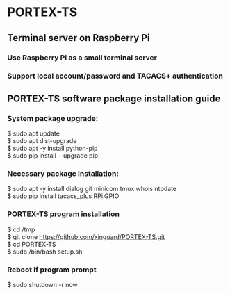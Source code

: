# PORTEX-TS

## Terminal server on Raspberry Pi

### Use Raspberry Pi as a small terminal server  
### Support local account/password and TACACS+ authentication  

## PORTEX-TS software package installation guide

### System package upgrade:
$ sudo apt update  
$ sudo apt dist-upgrade  
$ sudo apt -y install python-pip  
$ sudo pip install --upgrade pip  

### Necessary package installation:
$ sudo apt -y install dialog git minicom tmux whois ntpdate   
$ sudo pip install tacacs_plus RPi.GPIO   

### PORTEX-TS program installation
$ cd /tmp  
$ git clone https://github.com/xinguard/PORTEX-TS.git  
$ cd PORTEX-TS  
$ sudo /bin/bash setup.sh  

### Reboot if program prompt
$ sudo shutdown -r now  
  
